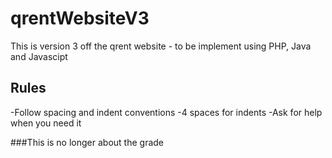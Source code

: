 # qrentWebsiteV3
This is version 3 off the qrent website - to be implement using PHP, Java and Javascipt

## Rules
-Follow spacing and indent conventions
  -4 spaces for indents
-Ask for help when you need it

###This is no longer about the grade

